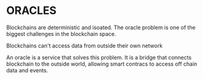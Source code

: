# ORACLES

Blockchains are deterministic and isoated. The oracle problem is one of the biggest challenges in the blockchain space.

Blockchains can't access data from outside their own network

An oracle is a service that solves this problem. It is a bridge that connects blockchain to the outside world, allowing smart contracs to access off chain data and events.
